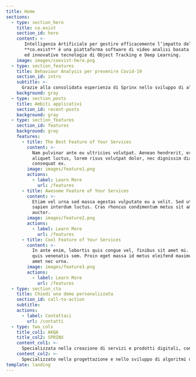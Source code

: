 ```yaml
---
title: Home
sections:
  - type: section_hero
    title: co.exist
    section_id: hero
    content: >-
       Intelligenza Artificiale per gestire efficacemente l’impatto del Covid-19<br/>
       **co.exist** è una piattaforma software di video analisi basata sulle più moderne
       ed innovative tecnologie di Object Tracking e Deep Learning.
    image: images/coexist-hero.png
  - type: section_features
    title: Behaviour Analysis per prevenire Covid-19
    section_id: intro
    subtitle: >-
      Grazie alla consolidata esperienza di Sprinx nello sviluppo di algoritmi di behaviour analysis, co.exist permette di monitorare aree indoor e outdoor generando allarmi e dati statistici utili non solo per garantire il rispetto puntuale delle direttive sanitarie e governative in tema di Covid-19 ma anche per fornire strumenti atti a pianificare e gestire, in ambito sia pubblico sia privato, il rientro a una «nuova normalità».
    background: gray
  - type: section_posts
    title: Ambiti applicativi
    section_id: recent-posts
    background: gray    
  - type: section_features
    section_id: features
    background: gray
    features:
      - title: The Best Feature of Your Services
        content: >-
          Nam pulvinar ante eu ultricies volutpat. Aenean hendrerit, eros sed
          aliquet luctus, lorem risus volutpat dolor, nec dignissim diam neque
          consequat ex.
        image: images/feature1.png
        actions:
          - label: Learn More
            url: /features
      - title: Awesome Feature of Your Services
        content: >-
          Etiam vel urna sed massa egestas vulputate eu a velit. Sed ut nisl nec
          sapien interdum luctus. Cras rhoncus condimentum metus sit amet
          auctor.
        image: images/feature2.png
        actions:
          - label: Learn More
            url: /features
      - title: Cool Feature of Your Services
        content: >-
          In ante enim, lobortis quis congue vel, finibus sit amet mi. Aenean
          quis venenatis sem. Proin eget massa id metus eleifend maximus sit
          amet nec urna.
        image: images/feature3.png
        actions:
          - label: Learn More
            url: /features
  - type: section_cta
    title: Chiedi una demo personalizzata
    section_id: call-to-action
    subtitle:
    actions:
      - label: Contattaci
        url: /contatti
  - type: two_cols
    title_col1: AKQA
    title_col2: SPRINX
    content_col1: >-
      Specializzata nella creazione di servizi e prodotti digitali, con esperti multidisciplinari nei settori della strategia, della creatività, delle soluzioni tecnologiche e dell’analisi dati.
    content_col2: >-
      Specializzato nella progettazione e nello sviluppo di algoritmi di video e behaviour analysis basati su tecnologie Object tracking e Deep Learning, Computer Vision e Artificial Intelligence.
template: landing
---
```


